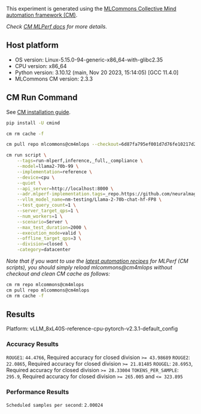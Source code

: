 This experiment is generated using the [MLCommons Collective Mind automation framework (CM)](https://github.com/mlcommons/cm4mlops).

*Check [CM MLPerf docs](https://docs.mlcommons.org/inference) for more details.*

## Host platform

* OS version: Linux-5.15.0-94-generic-x86_64-with-glibc2.35
* CPU version: x86_64
* Python version: 3.10.12 (main, Nov 20 2023, 15:14:05) [GCC 11.4.0]
* MLCommons CM version: 2.3.3

## CM Run Command

See [CM installation guide](https://docs.mlcommons.org/inference/install/).

```bash
pip install -U cmind

cm rm cache -f

cm pull repo mlcommons@cm4mlops --checkout=6d87fa795ef001d7d76fe10217d2e2fa5e9b9742

cm run script \
	--tags=run-mlperf,inference,_full,_compliance \
	--model=llama2-70b-99 \
	--implementation=reference \
	--device=cpu \
	--quiet \
	--api_server=http://localhost:8000 \
	--adr.mlperf-implementation.tags=_repo.https://github.com/neuralmagic/inference,_branch.vllm \
	--vllm_model_name=nm-testing/Llama-2-70b-chat-hf-FP8 \
	--test_query_count=1 \
	--server_target_qps=1 \
	--num_workers=1 \
	--scenario=Server \
	--max_test_duration=2000 \
	--execution_mode=valid \
	--offline_target_qps=3 \
	--division=closed \
	-category=datacenter
```
*Note that if you want to use the [latest automation recipes](https://docs.mlcommons.org/inference) for MLPerf (CM scripts),
 you should simply reload mlcommons@cm4mlops without checkout and clean CM cache as follows:*

```bash
cm rm repo mlcommons@cm4mlops
cm pull repo mlcommons@cm4mlops
cm rm cache -f

```

## Results

Platform: vLLM_8xL40S-reference-cpu-pytorch-v2.3.1-default_config

### Accuracy Results 
`ROUGE1`: `44.4766`, Required accuracy for closed division `>= 43.98689`
`ROUGE2`: `22.0865`, Required accuracy for closed division `>= 21.81485`
`ROUGEL`: `28.6953`, Required accuracy for closed division `>= 28.33004`
`TOKENS_PER_SAMPLE`: `295.9`, Required accuracy for closed division `>= 265.005` and `<= 323.895`

### Performance Results 
`Scheduled samples per second`: `2.00024`
